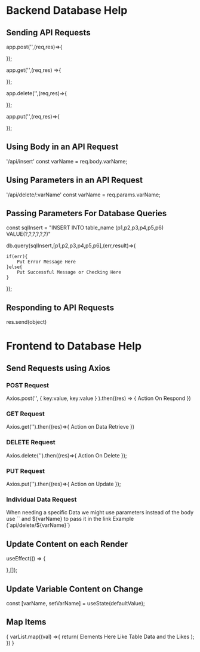 # Backend Database Help

## Sending API Requests
app.post('',(req,res)=>{ 

}); 

app.get('',(req,res) =>{ 
 
}); 
  
app.delete('',(req,res)=>{ 
 
}); 
 
app.put('',(req,res)=>{ 
 
}); 
 
## Using Body in an API Request
'/api/insert' 
const varName = req.body.varName; 

## Using Parameters in an API Request
'/api/delete/:varName' 
const varName = req.params.varName;


## Passing Parameters For Database Queries
const sqlInsert = "INSERT INTO table_name (p1,p2,p3,p4,p5,p6) VALUE(?,?,?,?,?,?)" 
 
db.query(sqlInsert,[p1,p2,p3,p4,p5,p6],(err,result)=>{ 
    
    if(err){ 
        Put Error Message Here 
    }else{ 
        Put Successful Message or Checking Here 
    } 

}); 

## Responding to API Requests
res.send(object) 


# Frontend to Database Help

## Send Requests using Axios

### POST Request
Axios.post('', 
{ 
    key:value, 
    key:value 
} 
).then((res) => { 
    Action On Respond
}) 

### GET Request
Axios.get('').then((res)=>{ 
    Action on Data Retrieve 
}) 

### DELETE Request
Axios.delete('').then((res)=>{ 
    Action On Delete
}); 

### PUT Request
Axios.put('').then((res)=>{ 
    Action on Update 
}); 

### Individual Data Request
When needing a specific Data we might use parameters instead of the body use `` and ${varName} to pass it in the link Example (`api/delete/${varName}`) 

## Update Content on each Render
useEffect(() => {

},[]);

## Update Variable Content on Change
const [varName, setVarName] = useState(defaultValue);

## Map Items
{ 
    varList.map((val) =>{ 
        return( 
            Elements Here Like Table Data and the Likes 
        ); 
    }) 
} 